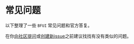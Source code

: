 # 常见问题

以下整理了一些 `BFUI` 常见问题和官方答复。

在你[向社区提问](https://support.qq.com/products/417041/)或[创建新issue](https://github.com/Barry-Flynn/BFUI/issues)之前建议找找有没有类似的问题。
